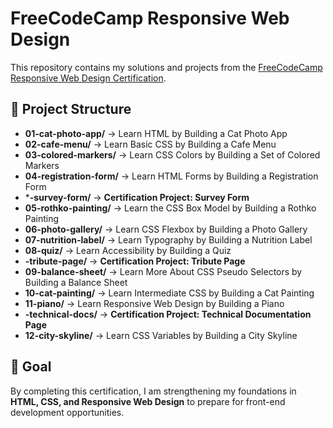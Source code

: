 # FreeCodeCamp Responsive Web Design

This repository contains my solutions and projects from the [FreeCodeCamp Responsive Web Design Certification](https://www.freecodecamp.org/learn/2022/responsive-web-design/).

## 📂 Project Structure

- **01-cat-photo-app/** → Learn HTML by Building a Cat Photo App  
- **02-cafe-menu/** → Learn Basic CSS by Building a Cafe Menu  
- **03-colored-markers/** → Learn CSS Colors by Building a Set of Colored Markers  
- **04-registration-form/** → Learn HTML Forms by Building a Registration Form  
- ***-survey-form/** → **Certification Project: Survey Form**  
- **05-rothko-painting/** → Learn the CSS Box Model by Building a Rothko Painting  
- **06-photo-gallery/** → Learn CSS Flexbox by Building a Photo Gallery  
- **07-nutrition-label/** → Learn Typography by Building a Nutrition Label  
- **08-quiz/** → Learn Accessibility by Building a Quiz  
- **-tribute-page/** → **Certification Project: Tribute Page**  
- **09-balance-sheet/** → Learn More About CSS Pseudo Selectors by Building a Balance Sheet  
- **10-cat-painting/** → Learn Intermediate CSS by Building a Cat Painting  
- **11-piano/** → Learn Responsive Web Design by Building a Piano  
- **-technical-docs/** → **Certification Project: Technical Documentation Page**  
- **12-city-skyline/** → Learn CSS Variables by Building a City Skyline  

## 🎯 Goal

By completing this certification, I am strengthening my foundations in **HTML, CSS, and Responsive Web Design** to prepare for front-end development opportunities.
